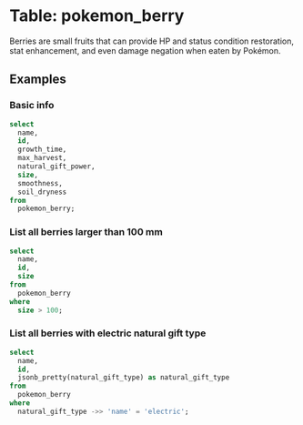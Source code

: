 # Table: pokemon_berry

Berries are small fruits that can provide HP and status condition restoration, stat enhancement, and even damage negation when eaten by Pokémon.

## Examples

### Basic info

```sql
select
  name,
  id, 
  growth_time,
  max_harvest,
  natural_gift_power,
  size,
  smoothness,
  soil_dryness
from 
  pokemon_berry;
```

### List all berries larger than 100 mm

```sql
select
  name,
  id,
  size
from
  pokemon_berry
where
  size > 100;
```

### List all berries with electric natural gift type

```sql
select
  name,
  id,
  jsonb_pretty(natural_gift_type) as natural_gift_type
from
  pokemon_berry
where 
  natural_gift_type ->> 'name' = 'electric';
```

